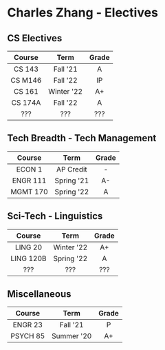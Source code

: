 # Charles Zhang - Electives

## CS Electives

| Course | Term | Grade |
|:---:|:---:|:---:|
| CS 143 | Fall '21 | A |
| CS M146 |  Fall '22  |  IP   |
| CS 161  | Winter '22 |  A+   |
| CS 174A | Fall '22 | A |
| ??? | ??? | ??? |

## Tech Breadth - Tech Management

| Course | Term | Grade |
|:---:|:---:|:---:|
| ECON 1 | AP Credit | - |
| ENGR 111 | Spring '21 | A- |
| MGMT 170 | Spring '22 | A |

## Sci-Tech - Linguistics

| Course | Term | Grade |
|:---:|:---:|:---:|
| LING 20 | Winter '22 | A+ |
| LING 120B | Spring '22 | A |
| ??? | ??? | ??? |

## Miscellaneous

|  Course  |    Term    | Grade |
| :------: | :--------: | :---: |
| ENGR 23  |  Fall '21  |   P   |
| PSYCH 85 | Summer '20 |  A+   |
